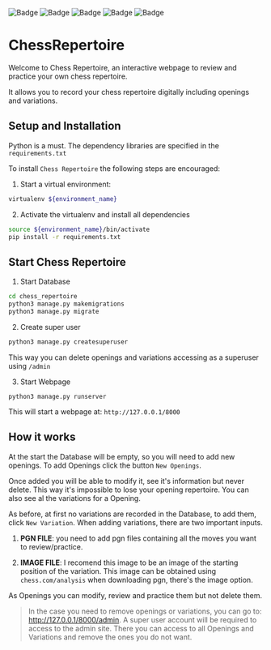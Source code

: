 ![Badge](https://img.shields.io/static/v1?label=LANGUAGE%20USED&message=PYTHON&labelColor=505050&color=3776AB&style=for-the-badge&logoWidth=20&logoColor=3776AB&logo=python)
![Badge](https://img.shields.io/static/v1?label=USES&message=DJANGO&labelColor=505050&color=092E20&style=for-the-badge&logoWidth=20&logoColor=092E20&logo=django)
![Badge](https://img.shields.io/static/v1?label=POWERED%20BY&message=BOOTSTRAP&labelColor=505050&color=7952B3&style=for-the-badge&logoWidth=20&logoColor=7952B3&logo=bootstrap)
![Badge](https://img.shields.io/static/v1?label=Created%20By&message=Paudom&labelColor=505050&color=F5B047&style=for-the-badge&logoWidth=20&logoColor=F5B047&logo=adafruit)
![Badge](https://img.shields.io/static/v1?label=Version&message=1.4.0&labelColor=505050&color=43AA8B&style=for-the-badge&logoWith=20&logoColor=43AA8B&logo=addthis)

# ChessRepertoire
Welcome to Chess Repertoire, an interactive webpage to review and practice your own chess repertoire. 

It allows you to record your chess repertoire digitally including openings and variations.

## Setup and Installation
Python is a must. The dependency libraries are specified in the `requirements.txt`

To install `Chess Repertoire` the following steps are encouraged:

1. Start a virtual environment:
```bash
virtualenv ${environment_name}
```

2. Activate the virtualenv and install all dependencies
```bash
source ${environment_name}/bin/activate
pip install -r requirements.txt
```

## Start Chess Repertoire
1. Start Database
```bash
cd chess_repertoire
python3 manage.py makemigrations
python3 manage.py migrate
```

2. Create super user
```bash
python3 manage.py createsuperuser
```
This way you can delete openings and variations accessing as a superuser using `/admin`

3. Start Webpage
```
python3 manage.py runserver
```
This will start a webpage at: `http://127.0.0.1/8000`

## How it works
At the start the Database will be empty, so you will need to add new openings. To add Openings click the button `New Openings`.

Once added you will be able to modify it, see it's information but never delete. This way it's impossible to lose your opening repertoire.
You can also see al the variations for a Opening. 

As before, at first no variations are recorded in the Database, to add them, click `New Variation`. When adding variations, there are two important inputs.

1. **PGN FILE**: you need to add pgn files containing all the moves you want to review/practice.

2.  **IMAGE FILE**: I recomend this image to be an image of the starting position of the variation. This image can be obtained using `chess.com/analysis` when downloading pgn, there's the image option.

As Openings you can modify, review and practice them but not delete them.

> In the case you need to remove openings or variations, you can go to: http://127.0.0.1/8000/admin. A super user account will be required to access to the admin site. There you can access to all Openings and Variations and remove the ones you do not want.
